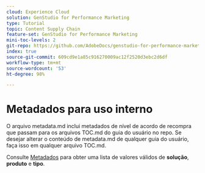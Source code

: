 ```yaml
---
cloud: Experience Cloud
solution: GenStudio for Performance Marketing
type: Tutorial
topic: Content Supply Chain
feature-set: GenStudio for Performance Marketing
mini-toc-levels: 2
git-repo: https://github.com/AdobeDocs/genstudio-for-performance-marketing-learn.pt-BR
index: true
source-git-commit: 609cd9e1a85c916270009ac12f2520d3ebc2d6df
workflow-type: tm+mt
source-wordcount: '53'
ht-degree: 98%

---
```



# Metadados para uso interno

O arquivo metadata.md inclui metadados de nível de acordo de recompra que passam para os arquivos TOC.md do guia do usuário no repo. Se desejar alterar o conteúdo de metadata.md de qualquer guia do usuário, faça isso em qualquer arquivo TOC.md.

Consulte [Metadados](https://experienceleague.adobe.com/docs/authoring-guide-exl/using/editing/user-guide-setup/metadata.html?lang=pt-BR) para obter uma lista de valores válidos de **solução**, **produto** e **tipo**.
